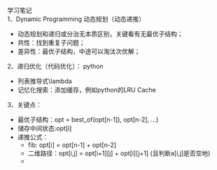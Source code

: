 学习笔记  
1、Dynamic Programming 动态规划（动态递推）  
- 动态规划和递归或分治无本质区别，关键看有无最优子结构；  
- 共性：找到重复子问题；
- 差异性：最优子结构，中途可以淘汰次优解；  
  
2、递归优化（代码优化）： python 
- 列表推导式\lambda
- 记忆化搜索：添加缓存，例如python的LRU Cache  

3、关键点：
- 最优子结构：opt = best_of(opt[n-1]), opt[n-2], ...)
- 储存中间状态:opt[i]
- 递推公式：
  - fib: opt[i] = opt[n-1] + opt[n-2]
  - 二维路径：opt[i,j] = opt[i+1][j] + opt[i][j+1] (且判断a[i,j]是否空地)
  - 
